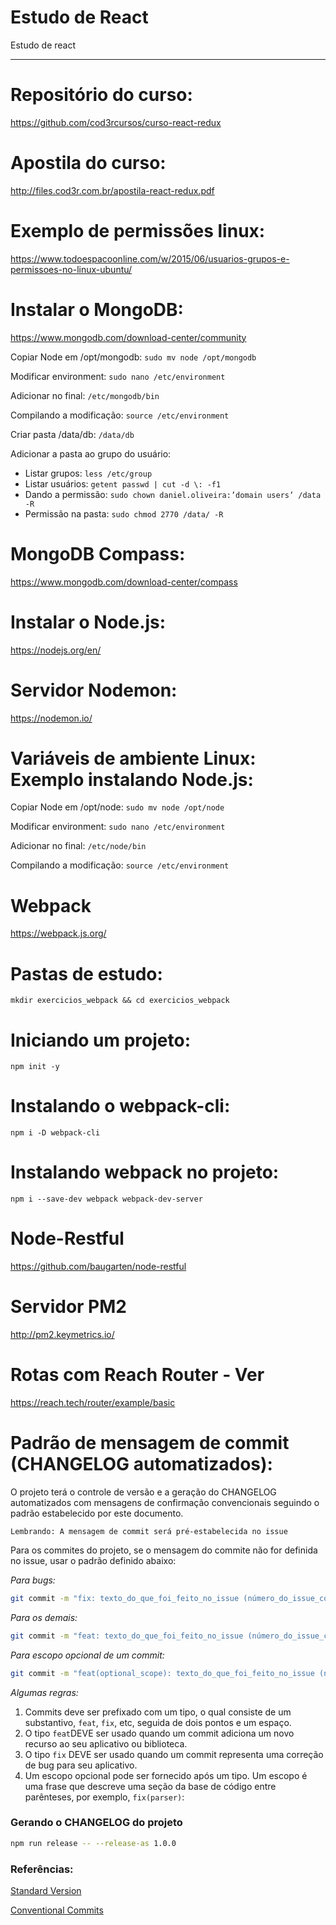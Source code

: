 # Estudo de React

Estudo de react
___

# Repositório do curso:

https://github.com/cod3rcursos/curso-react-redux

# Apostila do curso:

http://files.cod3r.com.br/apostila-react-redux.pdf

# Exemplo de permissões linux:

https://www.todoespacoonline.com/w/2015/06/usuarios-grupos-e-permissoes-no-linux-ubuntu/

# Instalar o MongoDB:

https://www.mongodb.com/download-center/community

Copiar Node em /opt/mongodb: `sudo mv node /opt/mongodb`

Modificar environment: `sudo nano /etc/environment`

Adicionar no final: `/etc/mongodb/bin`

Compilando a modificação: `source /etc/environment`

Criar pasta /data/db: `/data/db`

Adicionar a pasta ao grupo do usuário:
- Listar grupos: `less /etc/group`
- Listar usuários: `getent passwd | cut -d \: -f1`
- Dando a permissão: `sudo chown daniel.oliveira:’domain users’ /data -R`
- Permissão na pasta: `sudo chmod 2770 /data/ -R`

# MongoDB Compass:

https://www.mongodb.com/download-center/compass

# Instalar o Node.js:

https://nodejs.org/en/

# Servidor Nodemon:

https://nodemon.io/

# Variáveis de ambiente Linux: Exemplo instalando Node.js:

Copiar Node em /opt/node: `sudo mv node /opt/node`

Modificar environment: `sudo nano /etc/environment`

Adicionar no final: `/etc/node/bin`

Compilando a modificação: `source /etc/environment`


# Webpack
https://webpack.js.org/

# Pastas de estudo:

`mkdir exercicios_webpack && cd exercicios_webpack`

# Iniciando um projeto:

`npm init -y`

# Instalando o webpack-cli:

`npm i -D webpack-cli`

# Instalando webpack no projeto:

`npm i --save-dev webpack webpack-dev-server`

# Node-Restful

https://github.com/baugarten/node-restful

# Servidor PM2

http://pm2.keymetrics.io/

# Rotas com Reach Router - Ver

https://reach.tech/router/example/basic

# Padrão de mensagem de commit (CHANGELOG automatizados):

O projeto terá o controle de versão e a geração do CHANGELOG automatizados com mensagens de confirmação  convencionais seguindo o padrão estabelecido por este documento.

`Lembrando: A mensagem de commit será pré-estabelecida no issue`

Para os commites do projeto, se o mensagem do commite não for definida no issue, usar o padrão definido abaixo:

_Para bugs:_

```sh
git commit -m "fix: texto_do_que_foi_feito_no_issue (número_do_issue_com_#)"
```

_Para os demais:_

```sh
git commit -m "feat: texto_do_que_foi_feito_no_issue (número_do_issue_com_#)"
```

_Para escopo opcional de um commit:_

```sh
git commit -m "feat(optional_scope): texto_do_que_foi_feito_no_issue (número_do_issue_com_#)"
```

_Algumas regras:_

1. Commits deve ser prefixado com um tipo, o qual consiste de um substantivo, `feat`, `fix`, etc, seguida de dois pontos e um espaço.
2. O tipo `feat`DEVE ser usado quando um commit adiciona um novo recurso ao seu aplicativo ou biblioteca.
3. O tipo `fix` DEVE ser usado quando um commit representa uma correção de bug para seu aplicativo.
4. Um escopo opcional pode ser fornecido após um tipo. Um escopo é uma frase que descreve uma seção da base de código entre parênteses, por exemplo, `fix(parser)`:

### Gerando o CHANGELOG do projeto

```sh
npm run release -- --release-as 1.0.0
```

### Referências:
[Standard Version](https://github.com/conventional-changelog/standard-version/blob/master/README.md)

[Conventional Commits](https://www.conventionalcommits.org/en/v1.0.0-beta.2/)